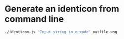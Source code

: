 # Generate an identicon from command line

```bash
./identicon.js "Input string to encode" outfile.png
```
